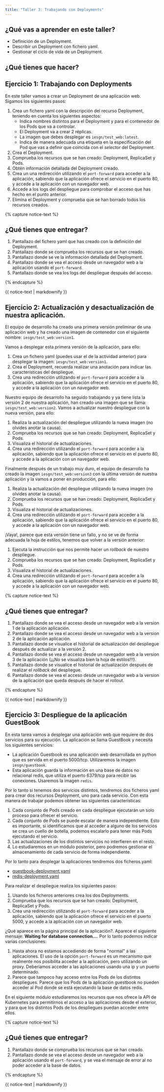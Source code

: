 ```yaml
---
title: "Taller 3: Trabajando con Deployments"
---
```


## ¿Qué vas a aprender en este taller?

* Definición de un Deployment.
* Describir un Deployment con fichero yaml.
* Gestionar el ciclo de vida de un Deployment.

## ¿Qué tienes que hacer?

## Ejercicio 1: Trabajando con Deployments

En este taller vamos a crear un Deployment de una aplicación web. Sigamos los siguientes pasos:

1. Crea un fichero yaml con la descripción del recurso Deployment, teniendo en cuenta los siguientes aspectos:
    * Indica nombres distintos para el Deployment y para el contenedor de los Pods que va a controlar.
    * El Deployment va a crear 2 réplicas.
    * La imagen que debes desplegar es `iesgn/test_web:latest`.
    * Indica de manera adecuada una etiqueta en la especificación del Pod que vas a definir que coincida con el *selector* del Deployment.
2. Crea el Deployment.
3. Comprueba los recursos que se han creado: Deployment, ReplicaSet y Pods.
4. Obtén información detallada del Deployment creado.
5. Crea un una redirección utilizando el `port-forward` para acceder a la aplicación, sabiendo que la aplicación ofrece el servicio en el puerto 80, y accede a la aplicación con un navegador web.
6. Accede  a los logs del despliegue para comprobar el acceso que has hecho en el punto anterior.
7. Elimina el Deployment y comprueba que se han borrado todos los recursos creados.

{% capture notice-text %}
## ¿Qué tienes que entregar?

1. Pantallazo del fichero yaml que has creado con la definición del Deployment. 
2. Pantallazo donde se comprueba los recursos que se han creado.
3. Pantallazo donde se ve la información detallada del Deployment.
4. Pantallazo donde se vea el acceso desde un navegador web a la aplicación usando el `port-forward`.
5. Pantallazo donde se vea los logs del despliegue después del acceso.

{% endcapture %}<div class="notice--info">{{ notice-text | markdownify }}</div>		
## Ejercicio 2: Actualización y desactualización de nuestra aplicación.

El equipo de desarrollo ha creado una primera versión preliminar de una aplicación web y ha creado una imagen de contenedor con el siguiente nombre: `iesgn/test_web:version1`.

Vamos a desplegar esta primera versión de la aplicación, para ello:

1. Crea un fichero yaml (puedes usar el de la actividad anterior) para desplegar la imagen: `iesgn/test_web:version1`.
2. Crea el Deployment, recuerda realizar una anotación para indicar las características del despliegue.
3. Crea una redirección utilizando el `port-forward` para acceder a la aplicación, sabiendo que la aplicación ofrece el servicio en el puerto 80, y accede a la aplicación con un navegador web.

Nuestro equipo de desarrollo ha seguido trabajando y ya tiene lista la versión 2 de nuestra aplicación, han creado una imagen que se llama: `iesgn/test_web:version2`. Vamos a actualizar nuestro despliegue con la nueva versión, para ello:

1. Realiza la actualización del despliegue utilizando la nueva imagen (no olvides anotar la causa).
2. Comprueba los recursos que se han creado: Deployment, ReplicaSet y Pods.
3. Visualiza el historial de actualizaciones.
4. Crea una redirección utilizando el `port-forward` para acceder a la aplicación, sabiendo que la aplicación ofrece el servicio en el puerto 80, y accede a la aplicación con un navegador web.

Finalmente después de un trabajo muy duro, el equipo de desarrollo ha creado la imagen `iesgn/test_web:version3` con la última versión de nuestra aplicación y la vamos a poner en producción, para ello:

1. Realiza la actualización del despliegue utilizando la nueva imagen (no olvides anotar la causa).
2. Comprueba los recursos que se han creado: Deployment, ReplicaSet y Pods.
3. Visualiza el historial de actualizaciones.
4. Crea una redirección utilizando el `port-forward` para acceder a la aplicación, sabiendo que la aplicación ofrece el servicio en el puerto 80, y accede a la aplicación con un navegador web.

¡Vaya!, parece que esta versión tiene un fallo, y no se ve de forma adecuada la hoja de estilos, tenemos que volver a la versión anterior:

1. Ejecuta la instrucción que nos permite hacer un *rollback* de nuestro despliegue.
2. Comprueba los recursos que se han creado: Deployment, ReplicaSet y Pods.
3. Visualiza el historial de actualizaciones.
4. Crea una redirección utilizando el `port-forward` para acceder a la aplicación, sabiendo que la aplicación ofrece el servicio en el puerto 80, y accede a la aplicación con un navegador web.

{% capture notice-text %}
## ¿Qué tienes que entregar?

1. Pantallazo donde se vea el acceso desde un navegador web a la version 1 de la aplicación aplicación.
2. Pantallazo donde se vea el acceso desde un navegador web a la version 2 de la aplicación aplicación.
3. Pantallazo donde se visualice el historial de actualización del despliegue después de actualizar a la versión 2.
4. Pantallazo donde se vea el acceso desde un navegador web a la version 3 de la aplicación (¡¡¡No se visualiza bien la hoja de estilos!!!).
5. Pantallazo donde se visualice el historial de actualización después de realizar el *rollback* del despliegue.
6. Pantallazo donde se vea el acceso desde un navegador web a la version de la aplicación que queda después de hacer el rollout.

{% endcapture %}<div class="notice--info">{{ notice-text | markdownify }}</div>	

## Ejercicio 3: Despliegue de la aplicación GuestBook

En esta tarea vamos a desplegar una aplicación web que requiere de dos servicios para su ejecución. La aplicación se llama GuestBook y necesita los siguientes servicios:

* La aplicación Guestbook es una aplicación web desarrollada en python que es servida en el puerto 5000/tcp. Utilizaremos la imagen `iesgn/guestbook`.
* Esta aplicación guarda la información en una base de datos no relacional redis, que utiliza el puerto 6379/tcp para recibir las conexiones. Usaremos la imagen `redis`.

Por lo tanto si tenemos dos servicios distintos, tendremos dos ficheros yaml para crear dos recursos Deployment, uno para cada servicio. Con esta manera de trabajar podemos obtener las siguientes características:

1. Cada conjunto de Pods creado en cada despliegue ejecutarán un solo proceso para ofrecer el servicio.
2. Cada conjunto de Pods se puede escalar de manera independiente. Esto es importante, si identificamos que al acceder a alguno de los servicios se crea un cuello de botella, podemos escalarlo para tener más Pods ejecutando el servicio.
3. Las actualizaciones de los distintos servicios no interfieren en el resto.
4. Lo estudiaremos en un módulo posterior, pero podremos gestionar el almacenamiento de cada servicio de forma independiente.

Por lo tanto para desplegar la aplicaciones tendremos dos ficheros.yaml:

* [guestbook-deployment.yaml](https://raw.githubusercontent.com/josedom24/curso_kubernetes_ies/main/modulo6/files/guestbook/guestbook-deployment.yaml)
* [redis-deployment.yaml](https://raw.githubusercontent.com/josedom24/curso_kubernetes_ies/main/modulo6/files/guestbook/redis-deployment.yaml)

Para realizar el despliegue realiza los siguientes pasos:

1. Usando los ficheros anteriores crea los dos Deployments.
2. Comprueba que los recursos que se han creado: Deployment, ReplicaSet y Pods.
3. Crea una redirección utilizando el `port-forward` para acceder a la aplicación, sabiendo que la aplicación ofrece el servicio en el puerto 5000, y accede a la aplicación con un navegador web.

¿Qué aparece en la página principal de la aplicación?. Aparece el siguiente mensaje: **Waiting for database connection...**. Por lo tanto podemos indicar varias conclusiones:

1. Hasta ahora no estamos accediendo de forma "normal" a las aplicaciones. El uso de la opción `port-forward` es un mecanismo que realmente nos posibilita acceder a la aplicación, pero utilizando un proxy. Deberíamos acceder a las aplicaciones usando una ip y un puerto determinado.
2. Parece que tampoco hay acceso entre los Pods de los distintos despliegues. Parece que los Pods de la aplicación guestbook no pueden acceder al Pod donde se está ejecutando la base de datos redis.

En el siguiente módulo estudiaremos los recursos que nos ofrece la API de Kubernetes para permitirnos el acceso a las aplicaciones desde el exterior, y para que los distintos Pods de los despliegues puedan acceder entre ellos.

{% capture notice-text %}
## ¿Qué tienes que entregar?

1. Pantallazo donde se comprueba los recursos que se han creado.
2. Pantallazo donde se vea el acceso desde un navegador web a la aplicación usando el `port-forward`, y se vea el mensaje de error al no poder acceder a la base de datos.

{% endcapture %}<div class="notice--info">{{ notice-text | markdownify }}</div>	

